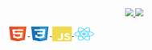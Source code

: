 <div align="center">
  <a href="https://github.com/BrenoVns">
  <img height="160em" src="https://github-readme-stats.vercel.app/api?username=BrenoVns&show_icons=true&theme=shades-of-purple&include_all_commits=true&count_private=true"/>
  <img height="160em" src="https://github-readme-stats.vercel.app/api/top-langs/?username=BrenoVns&layout=compact&langs_count=7&theme=shades-of-purple"/>
</div>
<div style="display: inline_block"><br>
  <img align="center" alt="Breno-HTML" height="30" width="40" src="https://raw.githubusercontent.com/devicons/devicon/master/icons/html5/html5-original.svg">
  <img align="center" alt="Breno-CSS" height="30" width="40" src="https://raw.githubusercontent.com/devicons/devicon/master/icons/css3/css3-original.svg">
  <img align="center" alt="Breno-Js" height="30" width="40" src="https://raw.githubusercontent.com/devicons/devicon/master/icons/javascript/javascript-plain.svg">
  <img align="center" alt="Breno-React" height="30" width="40" src="https://raw.githubusercontent.com/devicons/devicon/master/icons/react/react-original.svg">
</div>
  
<!-- [![Readme Card](https://github-readme-stats.vercel.app/api/pin/?username=BrenoVns&repo=termo-helper&theme=cobalt)](https://github.com/BrenoVns/termo-helper) -->
